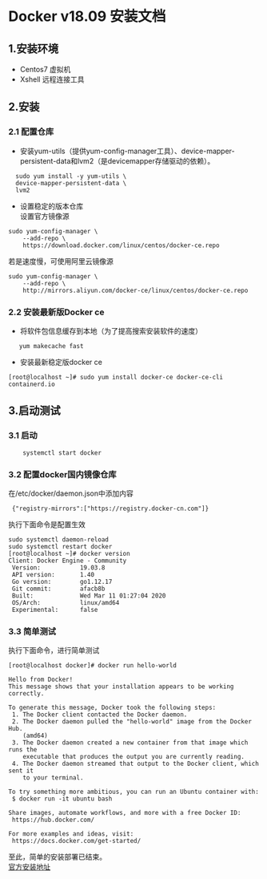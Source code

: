 # Docker v18.09 安装文档
## 1.安装环境
- Centos7 虚拟机
- Xshell 远程连接工具
## 2.安装
### 2.1 配置仓库
- 安装yum-utils（提供yum-config-manager工具）、device-mapper-persistent-data和lvm2（是devicemapper存储驱动的依赖）。 
```
  sudo yum install -y yum-utils \
  device-mapper-persistent-data \
  lvm2
```
- 设置稳定的版本仓库   
设置官方镜像源
```
sudo yum-config-manager \
    --add-repo \
    https://download.docker.com/linux/centos/docker-ce.repo
```   
若是速度慢，可使用阿里云镜像源   
```
sudo yum-config-manager \
    --add-repo \
    http://mirrors.aliyun.com/docker-ce/linux/centos/docker-ce.repo
```   
### 2.2 安装最新版Docker ce
- 将软件包信息缓存到本地（为了提高搜索安装软件的速度）
```
   yum makecache fast
```   
- 安装最新稳定版docker ce
```
[root@localhost ~]# sudo yum install docker-ce docker-ce-cli containerd.io
```   
## 3.启动测试   
### 3.1 启动
```
    systemctl start docker
```  
### 3.2 配置docker国内镜像仓库   
在/etc/docker/daemon.json中添加内容
```
 {"registry-mirrors":["https://registry.docker-cn.com"]}
```
执行下面命令是配置生效   
```
sudo systemctl daemon-reload
sudo systemctl restart docker
[root@localhost ~]# docker version
Client: Docker Engine - Community
 Version:           19.03.8
 API version:       1.40
 Go version:        go1.12.17
 Git commit:        afacb8b
 Built:             Wed Mar 11 01:27:04 2020
 OS/Arch:           linux/amd64
 Experimental:      false
```

### 3.3 简单测试 
执行下面命令，进行简单测试  
```
[root@localhost docker]# docker run hello-world

Hello from Docker!
This message shows that your installation appears to be working correctly.

To generate this message, Docker took the following steps:
 1. The Docker client contacted the Docker daemon.
 2. The Docker daemon pulled the "hello-world" image from the Docker Hub.
    (amd64)
 3. The Docker daemon created a new container from that image which runs the
    executable that produces the output you are currently reading.
 4. The Docker daemon streamed that output to the Docker client, which sent it
    to your terminal.

To try something more ambitious, you can run an Ubuntu container with:
 $ docker run -it ubuntu bash

Share images, automate workflows, and more with a free Docker ID:
 https://hub.docker.com/

For more examples and ideas, visit:
 https://docs.docker.com/get-started/    
```  
至此，简单的安装部署已结束。   
[官方安装地址](https://docs.docker.com/install/linux/docker-ce/centos/)